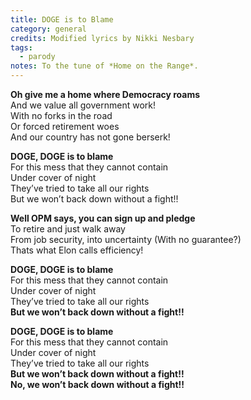 ```yaml
---
title: DOGE is to Blame
category: general
credits: Modified lyrics by Nikki Nesbary
tags:
  - parody
notes: To the tune of *Home on the Range*.
---
```

**Oh give me a home where Democracy roams**\
And we value all government work!\
With no forks in the road\
Or forced retirement woes\
And our country has not gone berserk!  

**DOGE, DOGE is to blame**\
For this mess that they cannot contain\
Under cover of night\
They’ve tried to take all our rights\
But we won’t back down without a fight!!  

**Well OPM says, you can sign up and pledge**\
To retire and just walk away\
From job security, into uncertainty (With no guarantee?)\
Thats what Elon calls efficiency!  

**DOGE, DOGE is to blame**\
For this mess that they cannot contain\
Under cover of night\
They’ve tried to take all our rights\
**But we won’t back down without a fight!!**  

**DOGE, DOGE is to blame**\
For this mess that they cannot contain\
Under cover of night\
They’ve tried to take all our rights\
**But we won’t back down without a fight!!**\
**No, we won’t back down without a fight!!**
